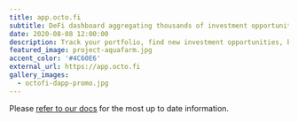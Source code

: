```yaml
---
title: app.octo.fi
subtitle: DeFi dashboard aggregating thousands of investment opportunities at <a href="https://app.octo.fi" target="_blank">app.octo.fi</a>
date: 2020-08-08 12:00:00
description: Track your portfolio, find new investment opportunities, buy and sell directly, and interface with tentacles.
featured_image: project-aquafarm.jpg
accent_color: '#4C60E6'
external_url: https://app.octo.fi
gallery_images:
  - octofi-dapp-promo.jpg
---
```


Please [refer to our docs](https://docs.octo.fi) for the most up to date information.
